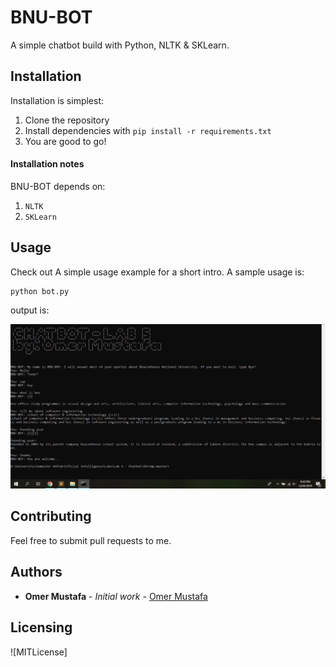 # BNU-BOT
A simple chatbot build with Python, NLTK & SKLearn.

## Installation

Installation is simplest:

1. Clone the repository
2. Install dependencies with `pip install -r requirements.txt`
3. You are good to go!    

#### Installation notes

BNU-BOT depends on:
 1. `NLTK`
 2. `SKLearn`

## Usage

Check out A simple usage example for a short intro. A sample usage is:

```
python bot.py
```

output is:

![output](output.PNG)

## Contributing

Feel free to submit pull requests to me.

## Authors

* **Omer Mustafa** - *Initial work* - [Omer Mustafa](https://github.com/omermustafa)

## Licensing

![MITLicense]
